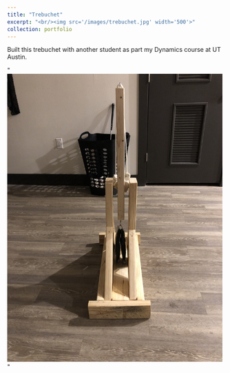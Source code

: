 ```yaml
---
title: "Trebuchet"
excerpt: "<br/><img src='/images/trebuchet.jpg' width='500'>"
collection: portfolio
---
```


Built this trebuchet with another student as part my Dynamics course at UT Austin.

"<br/><img src='/images/trebuchet.jpg' width='500'>"
